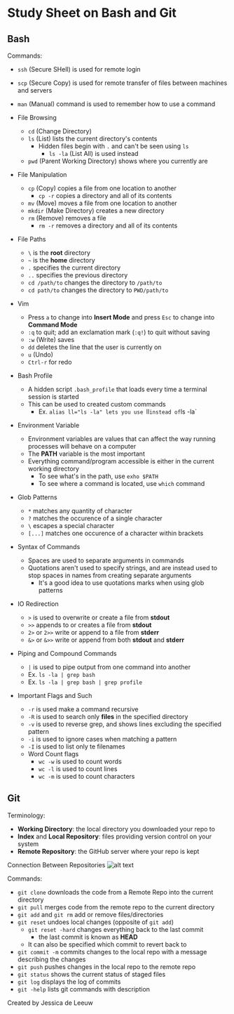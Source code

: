 # Study Sheet on Bash and Git 

## Bash
Commands:
- `ssh` (Secure SHell) is used for remote login
- `scp` (Secure Copy) is used for remote transfer of files between machines and servers
- `man` (Manual) command is used to remember how to use a command
- File Browsing
   - `cd` (Change Directory)
   - `ls` (List) lists the current directory's contents
     - Hidden files begin with `.` and can't be seen using `ls`
        - `ls -la` (List All) is used instead
   - `pwd` (Parent Working Directory) shows where you currently are
- File Manipulation
   - `cp` (Copy) copies a file from one location to another
     - `cp -r` copies a directory and all of its contents 
   - `mv` (Move) moves a file from one location to another
   - `mkdir` (Make Directory) creates a new directory
   - `rm` (Remove) removes a file
     - `rm -r` removes a directory and all of its contents
- File Paths
   - `\` is the **root** directory
   - `~` is the **home** directory 
   - `.` specifies the current directory
   - `..` specifies the previous directory
   - `cd /path/to` changes the directory to `/path/to`
   - `cd path/to` changes the directory to `PWD/path/to`
- Vim
   - Press `a` to change into **Insert Mode** and press `Esc` to change into **Command Mode**
   - `:q` to quit; add an exclamation mark (`:q!`) to quit without saving
   - `:w` (Write) saves
   - `dd` deletes the line that the user is currently on
   - `u` (Undo)
   - `Ctrl-r` for redo 
- Bash Profile
   - A hidden script `.bash_profile` that loads every time a terminal session is started
   - This can be used to created custom commands
     - Ex. `alias ll="ls -la" lets you use `ll` instead of `ls -la`

- Environment Variable
   - Environment variables are values that can affect the way running processes will behave on a computer
   - The **PATH** variable is the most important 
   - Everything command/program accessible is either in the current working directory 
      - To see what's in the path, use `exho $PATH`
      - To see where a command is located, use `which` command

- Glob Patterns
   - `*` matches any quantity of character
   - `?` matches the occurence of a single character
   - `\` escapes a special character
   - `[...]` matches one occurence of a character within brackets  

- Syntax of Commands
   - Spaces are used to separate arguments in commands
   - Quotations aren't used to specify strings, and are instead used to stop spaces in names from creating separate arguments
      - It's a good idea to use quotations marks when using glob patterns

- IO Redirection
   - `>` is used to overwrite or create a file from **stdout**
   - `>>` appends to or creates a file from **stdout**
   - `2>` or `2>>` write or append to a file from **stderr**
   - `&>` or `&>>` write or append from both **stdout** and **stderr**

- Piping and Compound Commands
   - `|` is used to pipe output from one command into another
   - Ex. `ls -la | grep bash`
   - Ex. `ls -la | grep bash | grep profile`

- Important Flags and Such
   - `-r` is used make a command recursive
   - `-R` is used to search only **files** in the specified directory
   - `-v` is used to reverse grep, and shows lines excluding the specified pattern
   - `-i` is used to ignore cases when matching a pattern
   - `-I` is used to list only te filenames
   - Word Count flags
      - `wc -w` is used to count words
      - `wc -l` is used to count lines
      - `wc -m` is used to count characters



## Git
Terminology: 
- **Working Directory**: the local directory you downloaded your repo to
- **Index** and **Local Repository**: files providing version control on your system
- **Remote Repository**: the GitHub server where your repo is kept

Connection Between Repositories
![alt text][link]

[link]: https://greenido.files.wordpress.com/2013/07/git-local-remote.png?w=696&h=570 "Repo diagram"

Commands:
- `git clone` downloads the code from a Remote Repo into the current directory
- `git pull` merges code from the remote repo to the current directory
- `git add` and `git rm` add or remove files/directories
- `git reset` undoes local changes (opposite of `git add`)
   - `git reset -hard` changes everything back to the last commit
      - the last commit is known as **HEAD**
   - It can also be specified which commit to revert back to
- `git commit -m` commits changes to the local repo with a message describing the changes
- `git push` pushes changes in the local repo to the remote repo
- `git status` shows the current status of staged files
- `git log` displays the log of commits
- `git -help` lists git commands with description

Created by Jessica de Leeuw 
